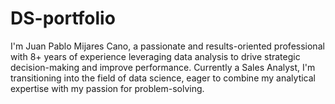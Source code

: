 # DS-portfolio
I'm Juan Pablo Mijares Cano, a passionate and results-oriented professional with 8+ years of experience leveraging data analysis to drive strategic decision-making and improve performance. Currently a Sales Analyst, I'm transitioning into the field of data science, eager to combine my analytical expertise with my passion for problem-solving.
